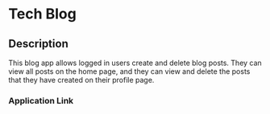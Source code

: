 # Tech Blog

## Description
This blog app allows logged in users create and delete blog posts. They can view all posts on the home page, and they can view and delete the posts that they have created on their profile page.  



### Application Link

